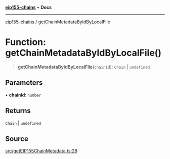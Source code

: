 [**eip155-chains**](../README.md) • **Docs**

***

[eip155-chains](../globals.md) / getChainMetadataByIdByLocalFile

# Function: getChainMetadataByIdByLocalFile()

> **getChainMetadataByIdByLocalFile**(`chainId`): `Chain` \| `undefined`

## Parameters

• **chainId**: `number`

## Returns

`Chain` \| `undefined`

## Source

[src/getEIP155ChainMetadata.ts:28](https://github.com/ivanzzeth/eip155-chains/blob/77bf8c339fbbb256f43077c5e1e2cc73ab165bea/src/getEIP155ChainMetadata.ts#L28)
